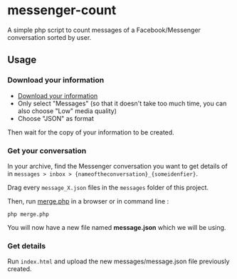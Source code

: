 # messenger-count

A simple php script to count messages of a Facebook/Messenger conversation sorted by user.  

## Usage

### Download your information

- [Download your information](https://www.facebook.com/dyi/?referrer=yfi_settings)
- Only select "Messages" (so that it doesn't take too much time, you can also choose "Low" media quality)
- Choose "JSON" as format

Then wait for the copy of your information to be created.

### Get your conversation

In your archive, find the Messenger conversation you want to get details of in `messages > inbox > {nameoftheconversation}_{someidenfier}`.

Drag every `message_X.json` files in the `messages` folder of this project.

Then, run [merge.php](merge.php) in a browser or in command line :

`php merge.php`

You will now have a new file named **message.json** which we will be using.

### Get details

Run `index.html` and upload the new messages/message.json file previously created.
